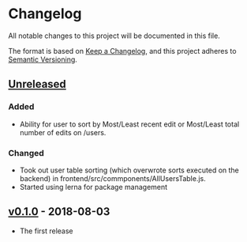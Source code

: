 # Changelog
All notable changes to this project will be documented in this file.

The format is based on [Keep a Changelog](https://keepachangelog.com/en/1.0.0/),
and this project adheres to [Semantic Versioning](https://semver.org/spec/v2.0.0.html).

## [Unreleased]
[Unreleased]: https://github.com/developmentseed/scoreboard/compare/v0.2.0...HEAD

### Added
- Ability for user to sort by Most/Least recent edit or Most/Least total number of edits on /users.

### Changed
- Took out user table sorting (which overwrote sorts executed on the backend) in frontend/src/commponents/AllUsersTable.js.
- Started using lerna for package management

## [v0.1.0] - 2018-08-03

- The first release

[v0.1.0]: https://github.com/developmentseed/scoreboard/compare/d4fc54a...v0.1.0